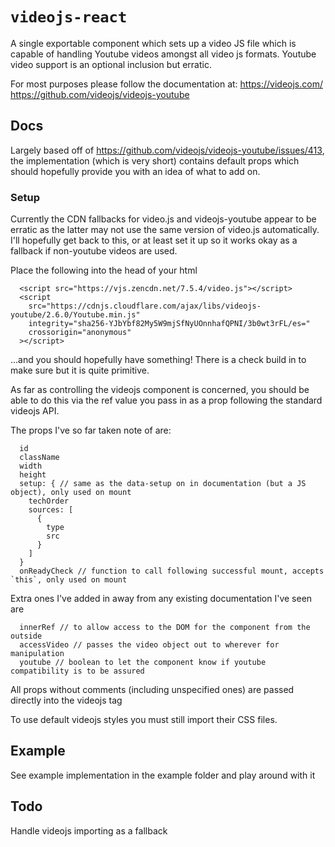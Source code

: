 # `videojs-react`

A single exportable component which sets up a video JS file which is capable of handling Youtube videos amongst all video js formats. Youtube video support is an optional inclusion but erratic.

For most purposes please follow the documentation at:
https://videojs.com/
https://github.com/videojs/videojs-youtube

## Docs

Largely based off of https://github.com/videojs/videojs-youtube/issues/413, the implementation (which is very short) contains default props which should hopefully provide you with an idea of what to add on.

### Setup

Currently the CDN fallbacks for video.js and videojs-youtube appear to be erratic as the latter may not use the same version of video.js automatically. I'll hopefully get back to this, or at least set it up so it works okay as a fallback if non-youtube videos are used.

Place the following into the head of your html

```
  <script src="https://vjs.zencdn.net/7.5.4/video.js"></script>
  <script
    src="https://cdnjs.cloudflare.com/ajax/libs/videojs-youtube/2.6.0/Youtube.min.js"
    integrity="sha256-YJbYbf82My5W9mjSfNyUOnnhafQPNI/3b0wt3rFL/es="
    crossorigin="anonymous"
  ></script>
```

...and you should hopefully have something! There is a check build in to make sure but it is quite primitive.

As far as controlling the videojs component is concerned, you should be able to do this via the ref value you pass in as a prop following the standard videojs API.

The props I've so far taken note of are:

```
  id
  className
  width
  height
  setup: { // same as the data-setup on in documentation (but a JS object), only used on mount
    techOrder
    sources: [
      {
        type
        src
      }
    ]
  }
  onReadyCheck // function to call following successful mount, accepts `this`, only used on mount
```

Extra ones I've added in away from any existing documentation I've seen are

```
  innerRef // to allow access to the DOM for the component from the outside
  accessVideo // passes the video object out to wherever for manipulation
  youtube // boolean to let the component know if youtube compatibility is to be assured
```

All props without comments (including unspecified ones) are passed directly into the videojs tag

To use default videojs styles you must still import their CSS files.

## Example

See example implementation in the example folder and play around with it

## Todo

Handle videojs importing as a fallback
